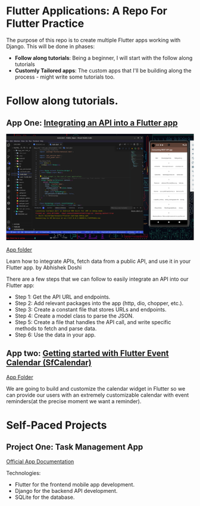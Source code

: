 # Flutter Applications: A Repo For Flutter Practice

<p>
The purpose of this repo is to create multiple Flutter apps working with Django.
This will be done in phases:
</p>

* <b>Follow along tutorials</b>: Being a beginner, I will start with the follow along tutorials
* <b>Customly Tailored apps</b>: The custom apps that I'll be building along the process - might write some tutorials too.
# Follow along tutorials.

## App One: [Integrating an API into a Flutter app](https://blog.codemagic.io/rest-api-in-flutter/)
![image](/images/app_one.png)

[App folder](/follow_along/rest_api_consumption/)
<p>Learn how to integrate APIs, fetch data from a public API, and use it in your Flutter app. by Abhishek Doshi </p>
<p>There are a few steps that we can follow to easily integrate an API into our Flutter app:</p>

* Step 1: Get the API URL and endpoints.
* Step 2: Add relevant packages into the app (http, dio, chopper, etc.).
* Step 3: Create a constant file that stores URLs and endpoints.
* Step 4: Create a model class to parse the JSON.
* Step 5: Create a file that handles the API call, and write specific methods to fetch and parse data.
* Step 6: Use the data in your app.

## App two: [Getting started with Flutter Event Calendar (SfCalendar)](https://help.syncfusion.com/flutter/calendar/getting-started)

[App Folder](/follow_along/flutter_event_cal/)
<p>We are going to build and customize the calendar widget in Flutter so we can provide our users with an extremely customizable calendar with event reminders(at the precise moment we want a reminder).</p>

# Self-Paced Projects
## Project One: Task Management App

[Official App Documentation](/projects/task_management/README.md)

<p>Technologies:</p>

* Flutter for the frontend mobile app development.
* Django for the backend API development.
* SQLite for the database.